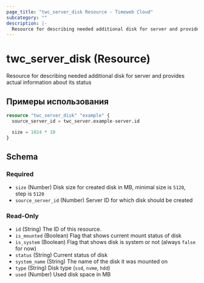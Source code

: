 ```yaml
---
page_title: "twc_server_disk Resource - Timeweb Cloud"
subcategory: ""
description: |-
  Resource for describing needed additional disk for server and provides actual information about its status
---
```


# twc_server_disk (Resource)

Resource for describing needed additional disk for server and provides actual information about its status

## Примеры использования

```terraform
resource "twc_server_disk" "example" {
  source_server_id = twc_server.example-server.id

  size = 1024 * 10
}
```
<!-- schema generated by tfplugindocs -->
## Schema

### Required

- `size` (Number) Disk size for created disk in MB, minimal size is `5120`, step is `5120`
- `source_server_id` (Number) Server ID for which disk should be created

### Read-Only

- `id` (String) The ID of this resource.
- `is_mounted` (Boolean) Flag that shows current mount status of disk
- `is_system` (Boolean) Flag that shows disk is system or not (always `false` for now)
- `status` (String) Current status of disk
- `system_name` (String) The name of the disk it was mounted on
- `type` (String) Disk type (`ssd`, `nvme`, `hdd`)
- `used` (Number) Used disk space in MB

